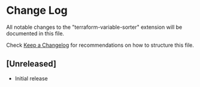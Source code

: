 # Change Log

All notable changes to the "terraform-variable-sorter" extension will be documented in this file.

Check [Keep a Changelog](http://keepachangelog.com/) for recommendations on how to structure this file.

## [Unreleased]

- Initial release